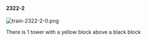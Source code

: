 #### 2322-2
![train-2322-2-0.png](https://github.com/lil-lab/nlvr/raw/master/nlvr/train/images/72/train-2322-2-0.png "train-2322-2-0.png")

There is 1 tower with a yellow block above a black block